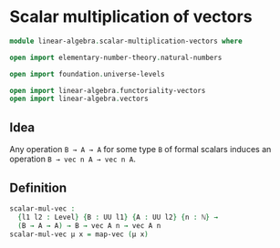 # Scalar multiplication of vectors

```agda
module linear-algebra.scalar-multiplication-vectors where

open import elementary-number-theory.natural-numbers

open import foundation.universe-levels

open import linear-algebra.functoriality-vectors
open import linear-algebra.vectors
```

## Idea

Any operation `B → A → A` for some type `B` of formal scalars induces an operation `B → vec n A → vec n A`.

## Definition

```agda
scalar-mul-vec :
  {l1 l2 : Level} {B : UU l1} {A : UU l2} {n : ℕ} →
  (B → A → A) → B → vec A n → vec A n
scalar-mul-vec μ x = map-vec (μ x)
```
